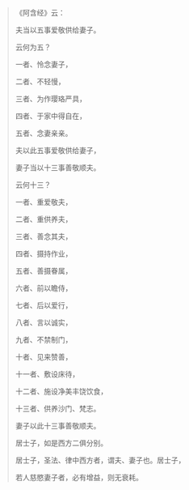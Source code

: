 > 《阿含经》云：
> 
> 夫当以五事爱敬供给妻子。
> 
> 云何为五？
> 
> 一者、怜念妻子，
> 
> 二者、不轻慢，
> 
> 三者、为作璎珞严具，
> 
> 四者、于家中得自在，
> 
> 五者、念妻亲亲。
> 
> 夫以此五事爱敬供给妻子，
> 
> 妻子当以十三事善敬顺夫。
> 
> 云何十三？
> 
> 一者、重爱敬夫，
> 
> 二者、重供养夫，
> 
> 三者、善念其夫，
> 
> 四者、摄持作业，
> 
> 五者、善摄眷属，
> 
> 六者、前以瞻侍，
> 
> 七者、后以爱行，
> 
> 八者、言以诚实，
> 
> 九者、不禁制门，
> 
> 十者、见来赞善，
> 
> 十一者、敷设床待，
> 
> 十二者、施设净美丰饶饮食，
> 
> 十三者、供养沙门、梵志。
> 
> 妻子以此十三事善敬顺夫。
> 
> 居士子，如是西方二俱分别。
> 
> 居士子，圣法、律中西方者，谓夫、妻子也。居士子，
> 
> 若人慈愍妻子者，必有增益，则无衰耗。